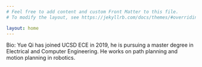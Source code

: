 ```yaml
---
# Feel free to add content and custom Front Matter to this file.
# To modify the layout, see https://jekyllrb.com/docs/themes/#overriding-theme-defaults

layout: home
---
```


Bio: Yue Qi has joined UCSD ECE in 2019, he is pursuing a master degree in Electrical and Computer Engineering. He works on path planning and motion planning in robotics.

